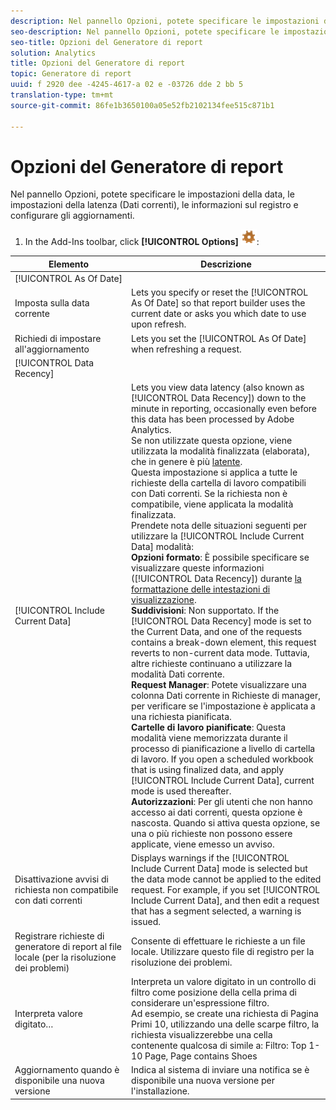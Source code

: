 ```yaml
---
description: Nel pannello Opzioni, potete specificare le impostazioni della data, le impostazioni della latenza (Dati correnti), le informazioni sul registro e configurare gli aggiornamenti.
seo-description: Nel pannello Opzioni, potete specificare le impostazioni della data, le impostazioni della latenza (Dati correnti), le informazioni sul registro e configurare gli aggiornamenti.
seo-title: Opzioni del Generatore di report
solution: Analytics
title: Opzioni del Generatore di report
topic: Generatore di report
uuid: f 2920 dee -4245-4617-a 02 e -03726 dde 2 bb 5
translation-type: tm+mt
source-git-commit: 86fe1b3650100a05e52fb2102134fee515c871b1

---
```



# Opzioni del Generatore di report

Nel pannello Opzioni, potete specificare le impostazioni della data, le impostazioni della latenza (Dati correnti), le informazioni sul registro e configurare gli aggiornamenti.

1. In the Add-Ins toolbar, click **[!UICONTROL Options]** ![](assets/options_icon.png):

| Elemento | Descrizione |
|--- |--- |
| [!UICONTROL As Of Date] |  |
| Imposta sulla data corrente | Lets you specify or reset the  [!UICONTROL As Of Date] so that report builder uses the current date or asks you which date to use upon refresh. |
| Richiedi di impostare all'aggiornamento | Lets you set the  [!UICONTROL As Of Date] when refreshing a request. |
| [!UICONTROL Data Recency] |  |
| [!UICONTROL Include Current Data] | Lets you view data latency (also known as  [!UICONTROL Data Recency]) down to the minute in reporting, occasionally even before this data has been processed by  Adobe Analytics.<br>Se non utilizzate questa opzione, viene utilizzata la modalità finalizzata (elaborata), che in genere è più [latente](https://marketing.adobe.com/resources/help/en_US/reference/index.html?f=data_latency).<br>Questa impostazione si applica a tutte le richieste della cartella di lavoro compatibili con Dati correnti. Se la richiesta non è compatibile, viene applicata la modalità finalizzata.<br>Prendete nota delle situazioni seguenti per utilizzare la [!UICONTROL Include Current Data] modalità:<br>**Opzioni formato**: È possibile specificare se visualizzare queste informazioni ([!UICONTROL Data Recency]) durante [la formattazione delle intestazioni di visualizzazione](../../analyze/report-builder/layout/t-format-display-headers.md).<br>**Suddivisioni**: Non supportato. If the  [!UICONTROL Data Recency] mode is set to the Current Data, and one of the requests contains a break-down element, this request reverts to non-current data mode. Tuttavia, altre richieste continuano a utilizzare la modalità Dati corrente.<br>**Request Manager**: Potete visualizzare una colonna Dati corrente in Richieste di manager, per verificare se l'impostazione è applicata a una richiesta pianificata.<br>**Cartelle di lavoro pianificate**: Questa modalità viene memorizzata durante il processo di pianificazione a livello di cartella di lavoro. If you open a scheduled workbook that is using finalized data, and apply [!UICONTROL Include Current Data], current mode is used thereafter.<br>**Autorizzazioni**: Per gli utenti che non hanno accesso ai dati correnti, questa opzione è nascosta. Quando si attiva questa opzione, se una o più richieste non possono essere applicate, viene emesso un avviso. |
| Disattivazione avvisi di richiesta non compatibile con dati correnti | Displays warnings if the  [!UICONTROL Include Current Data] mode is selected but the data mode cannot be applied to the edited request.  For example, if you set [!UICONTROL Include Current Data], and then edit a request that has a segment selected, a warning is issued. |
| Registrare richieste di generatore di report al file locale (per la risoluzione dei problemi) | Consente di effettuare le richieste a un file locale. Utilizzare questo file di registro per la risoluzione dei problemi. |
| Interpreta valore digitato… | Interpreta un valore digitato in un controllo di filtro come posizione della cella prima di considerare un'espressione filtro.<br>Ad esempio, se create una richiesta di Pagina Primi 10, utilizzando una delle scarpe filtro, la richiesta visualizzerebbe una cella contenente qualcosa di simile a: Filtro: Top 1-10 Page, Page contains Shoes |
| Aggiornamento quando è disponibile una nuova versione | Indica al sistema di inviare una notifica se è disponibile una nuova versione per l'installazione. |

